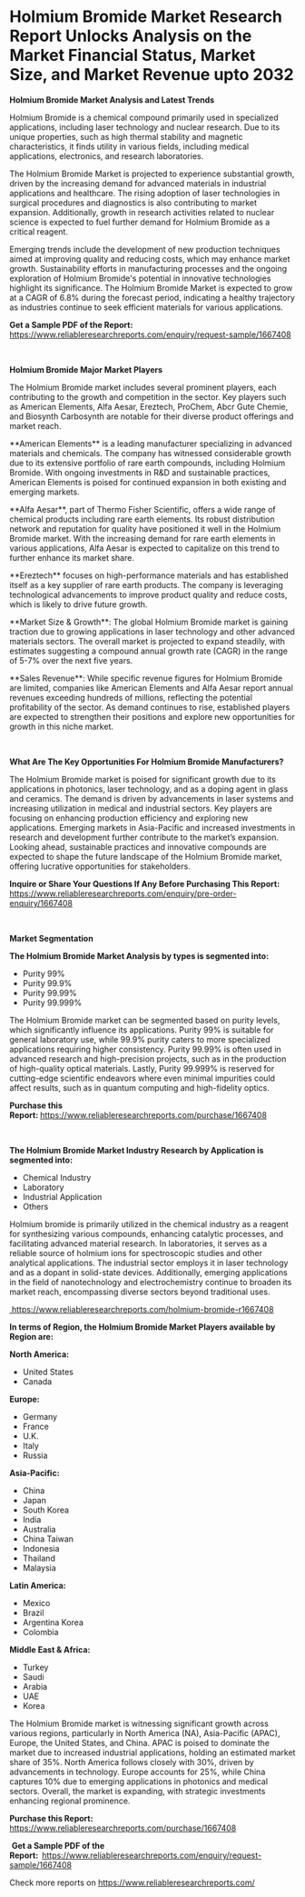 <p><h1>Holmium Bromide Market Research Report Unlocks Analysis on the Market Financial Status, Market Size, and Market Revenue upto 2032</h1></p><p><strong>Holmium Bromide Market Analysis and Latest Trends</strong></p>
<p><p>Holmium Bromide is a chemical compound primarily used in specialized applications, including laser technology and nuclear research. Due to its unique properties, such as high thermal stability and magnetic characteristics, it finds utility in various fields, including medical applications, electronics, and research laboratories. </p><p>The Holmium Bromide Market is projected to experience substantial growth, driven by the increasing demand for advanced materials in industrial applications and healthcare. The rising adoption of laser technologies in surgical procedures and diagnostics is also contributing to market expansion. Additionally, growth in research activities related to nuclear science is expected to fuel further demand for Holmium Bromide as a critical reagent. </p><p>Emerging trends include the development of new production techniques aimed at improving quality and reducing costs, which may enhance market growth. Sustainability efforts in manufacturing processes and the ongoing exploration of Holmium Bromide's potential in innovative technologies highlight its significance. The Holmium Bromide Market is expected to grow at a CAGR of 6.8% during the forecast period, indicating a healthy trajectory as industries continue to seek efficient materials for various applications.</p></p>
<p><strong>Get a Sample PDF of the Report:&nbsp;</strong> <a href="https://www.reliableresearchreports.com/enquiry/request-sample/1667408?utm_campaign=2233&utm_medium=2&utm_source=Github&utm_content=ia&utm_term=08032025&utm_id=holmium-bromide">https://www.reliableresearchreports.com/enquiry/request-sample/1667408</a></p>
<p>&nbsp;</p>
<p><strong>Holmium Bromide Major Market Players</strong></p>
<p><p>The Holmium Bromide market includes several prominent players, each contributing to the growth and competition in the sector. Key players such as American Elements, Alfa Aesar, Ereztech, ProChem, Abcr Gute Chemie, and Biosynth Carbosynth are notable for their diverse product offerings and market reach.</p><p>**American Elements** is a leading manufacturer specializing in advanced materials and chemicals. The company has witnessed considerable growth due to its extensive portfolio of rare earth compounds, including Holmium Bromide. With ongoing investments in R&D and sustainable practices, American Elements is poised for continued expansion in both existing and emerging markets.</p><p>**Alfa Aesar**, part of Thermo Fisher Scientific, offers a wide range of chemical products including rare earth elements. Its robust distribution network and reputation for quality have positioned it well in the Holmium Bromide market. With the increasing demand for rare earth elements in various applications, Alfa Aesar is expected to capitalize on this trend to further enhance its market share.</p><p>**Ereztech** focuses on high-performance materials and has established itself as a key supplier of rare earth products. The company is leveraging technological advancements to improve product quality and reduce costs, which is likely to drive future growth.</p><p>**Market Size & Growth**: The global Holmium Bromide market is gaining traction due to growing applications in laser technology and other advanced materials sectors. The overall market is projected to expand steadily, with estimates suggesting a compound annual growth rate (CAGR) in the range of 5-7% over the next five years.</p><p>**Sales Revenue**: While specific revenue figures for Holmium Bromide are limited, companies like American Elements and Alfa Aesar report annual revenues exceeding hundreds of millions, reflecting the potential profitability of the sector. As demand continues to rise, established players are expected to strengthen their positions and explore new opportunities for growth in this niche market.</p></p>
<p>&nbsp;</p>
<p><strong>What Are The Key Opportunities For Holmium Bromide Manufacturers?</strong></p>
<p><p>The Holmium Bromide market is poised for significant growth due to its applications in photonics, laser technology, and as a doping agent in glass and ceramics. The demand is driven by advancements in laser systems and increasing utilization in medical and industrial sectors. Key players are focusing on enhancing production efficiency and exploring new applications. Emerging markets in Asia-Pacific and increased investments in research and development further contribute to the market’s expansion. Looking ahead, sustainable practices and innovative compounds are expected to shape the future landscape of the Holmium Bromide market, offering lucrative opportunities for stakeholders.</p></p>
<p><strong>Inquire or Share Your Questions If Any Before Purchasing This Report:</strong> <a href="https://www.reliableresearchreports.com/enquiry/pre-order-enquiry/1667408?utm_campaign=2233&utm_medium=2&utm_source=Github&utm_content=ia&utm_term=08032025&utm_id=holmium-bromide">https://www.reliableresearchreports.com/enquiry/pre-order-enquiry/1667408</a></p>
<p>&nbsp;</p>
<p><strong>Market Segmentation</strong></p>
<p><strong>The Holmium Bromide Market Analysis by types is segmented into:</strong></p>
<p><ul><li>Purity 99%</li><li>Purity 99.9%</li><li>Purity 99.99%</li><li>Purity 99.999%</li></ul></p>
<p><p>The Holmium Bromide market can be segmented based on purity levels, which significantly influence its applications. Purity 99% is suitable for general laboratory use, while 99.9% purity caters to more specialized applications requiring higher consistency. Purity 99.99% is often used in advanced research and high-precision projects, such as in the production of high-quality optical materials. Lastly, Purity 99.999% is reserved for cutting-edge scientific endeavors where even minimal impurities could affect results, such as in quantum computing and high-fidelity optics.</p></p>
<p><strong>Purchase this Report:&nbsp;</strong><a href="https://www.reliableresearchreports.com/purchase/1667408?utm_campaign=2233&utm_medium=2&utm_source=Github&utm_content=ia&utm_term=08032025&utm_id=holmium-bromide">https://www.reliableresearchreports.com/purchase/1667408</a></p>
<p>&nbsp;</p>
<p><strong>The Holmium Bromide Market Industry Research by Application is segmented into:</strong></p>
<p><ul><li>Chemical Industry</li><li>Laboratory</li><li>Industrial Application</li><li>Others</li></ul></p>
<p><p>Holmium bromide is primarily utilized in the chemical industry as a reagent for synthesizing various compounds, enhancing catalytic processes, and facilitating advanced material research. In laboratories, it serves as a reliable source of holmium ions for spectroscopic studies and other analytical applications. The industrial sector employs it in laser technology and as a dopant in solid-state devices. Additionally, emerging applications in the field of nanotechnology and electrochemistry continue to broaden its market reach, encompassing diverse sectors beyond traditional uses.</p></p>
<p><a href="https://www.reliableresearchreports.com/holmium-bromide-r1667408?utm_campaign=2233&utm_medium=2&utm_source=Github&utm_content=ia&utm_term=08032025&utm_id=holmium-bromide">&nbsp;https://www.reliableresearchreports.com/holmium-bromide-r1667408</a></p>
<p><strong>In terms of Region, the Holmium Bromide Market Players available by Region are:</strong></p>
<p>
    <p> <strong> North America: </strong>
        <ul>
            <li>United States</li>
            <li>Canada</li>
        </ul>
        </p> 
    <p> <strong> Europe: </strong>
        <ul>
            <li>Germany</li>
            <li>France</li>
            <li>U.K.</li>
            <li>Italy</li>
            <li>Russia</li>
        </ul>
        </p> 
    <p> <strong> Asia-Pacific: </strong>
        <ul>
            <li>China</li>
            <li>Japan</li>
            <li>South Korea</li>
            <li>India</li>
            <li>Australia</li>
            <li>China Taiwan</li>
            <li>Indonesia</li>
            <li>Thailand</li>
            <li>Malaysia</li>
        </ul>
        </p> 
    <p> <strong> Latin America: </strong>
        <ul>
            <li>Mexico</li>
            <li>Brazil</li>
            <li>Argentina Korea</li>
            <li>Colombia</li>
        </ul>
        </p> 
    <p> <strong> Middle East & Africa: </strong>
        <ul>
            <li>Turkey</li>
            <li>Saudi</li>
            <li>Arabia</li>
            <li>UAE</li>
            <li>Korea</li>
        </ul>
    </p>
    </p>
<p><p>The Holmium Bromide market is witnessing significant growth across various regions, particularly in North America (NA), Asia-Pacific (APAC), Europe, the United States, and China. APAC is poised to dominate the market due to increased industrial applications, holding an estimated market share of 35%. North America follows closely with 30%, driven by advancements in technology. Europe accounts for 25%, while China captures 10% due to emerging applications in photonics and medical sectors. Overall, the market is expanding, with strategic investments enhancing regional prominence.</p></p>
<p><strong>Purchase this Report: </strong><a href="https://www.reliableresearchreports.com/purchase/1667408?utm_campaign=2233&utm_medium=2&utm_source=Github&utm_content=ia&utm_term=08032025&utm_id=holmium-bromide">https://www.reliableresearchreports.com/purchase/1667408</a></p>
<p>&nbsp;<strong>Get a Sample PDF of the Report:&nbsp;&nbsp;</strong><a href="https://www.reliableresearchreports.com/enquiry/request-sample/1667408?utm_campaign=2233&utm_medium=2&utm_source=Github&utm_content=ia&utm_term=08032025&utm_id=holmium-bromide">https://www.reliableresearchreports.com/enquiry/request-sample/1667408</a></p>
<p><strong></strong></p>
<p>Check more reports on <a href="https://www.reliableresearchreports.com/?utm_campaign=2233&utm_medium=2&utm_source=Github&utm_content=ia&utm_term=08032025&utm_id=holmium-bromide">https://www.reliableresearchreports.com/</a></p>